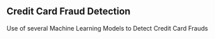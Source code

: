 ## **Credit Card Fraud Detection**

Use of several Machine Learning Models to Detect Credit Card Frauds
